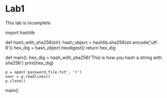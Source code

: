 # Lab1
This lab is incomplete 

import hashlib


def hash_with_sha256(str):
    hash_object = hashlib.sha256(str.encode('utf-8'))
    hex_dig = hash_object.hexdigest()
    return hex_dig


def main():
    hex_dig = hash_with_sha256('This is how you hash a string with sha256')
    print(hex_dig)

    p = open('password_file.txt', 'r')
    user = p.readlines()
    p.close()


main()
